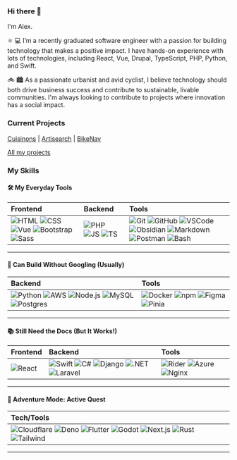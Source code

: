 ### Hi there 👋

<!--
**algabl/algabl** is a ✨ _special_ ✨ repository because its `README.md` (this file) appears on your GitHub profile.

Here are some ideas to get you started:

- 🔭 I’m currently working on ...
- 🌱 I’m currently learning ...
- 👯 I’m looking to collaborate on ...
- 🤔 I’m looking for help with ...
- 💬 Ask me about ...
- 📫 How to reach me: ...
- 😄 Pronouns: ...
- ⚡ Fun fact: ...
-->

I'm Alex.

⚛️ 💻 I’m a recently graduated software engineer with a passion for building technology that makes a positive impact. I have hands-on experience with lots of technologies, including React, Vue, Drupal, TypeScript, PHP, Python, and Swift.

🚲 🏙️ As a passionate urbanist and avid cyclist, I believe technology should both drive business success and contribute to sustainable, livable communities. I'm always looking to contribute to projects where innovation has a social impact.

### Current Projects
[Cuisinons](https://cuisninons.imalexblack.dev) | [Artisearch](https://artisearch.imalexblack.dev) | [BikeNav](https://bikenav.imalexblack.dev)

[All my projects](https://imalexblack.dev/projects)

### My Skills

#### 🛠️ My Everyday Tools
| Frontend | Backend | Tools |
|:---|:---|:---|
| ![HTML](https://skillicons.dev/icons?i=html&theme=dark) ![CSS](https://skillicons.dev/icons?i=css&theme=dark) ![Vue](https://skillicons.dev/icons?i=vue&theme=dark) ![Bootstrap](https://skillicons.dev/icons?i=bootstrap&theme=dark) ![Sass](https://skillicons.dev/icons?i=sass&theme=dark) | ![PHP](https://skillicons.dev/icons?i=php&theme=dark) ![JS](https://skillicons.dev/icons?i=js&theme=dark) ![TS](https://skillicons.dev/icons?i=ts&theme=dark) | ![Git](https://skillicons.dev/icons?i=git&theme=dark) ![GitHub](https://skillicons.dev/icons?i=github&theme=dark) ![VSCode](https://skillicons.dev/icons?i=vscode&theme=dark) ![Obsidian](https://skillicons.dev/icons?i=obsidian&theme=dark) ![Markdown](https://skillicons.dev/icons?i=md&theme=dark) ![Postman](https://skillicons.dev/icons?i=postman&theme=dark) ![Bash](https://skillicons.dev/icons?i=bash&theme=dark) |

---

#### 🔧 Can Build Without Googling (Usually)
| Backend | Tools |
|:---|:---|
| ![Python](https://skillicons.dev/icons?i=py&theme=dark) ![AWS](https://skillicons.dev/icons?i=aws&theme=dark) ![Node.js](https://skillicons.dev/icons?i=nodejs&theme=dark) ![MySQL](https://skillicons.dev/icons?i=mysql&theme=dark) ![Postgres](https://skillicons.dev/icons?i=postgres&theme=dark) | ![Docker](https://skillicons.dev/icons?i=docker&theme=dark) ![npm](https://skillicons.dev/icons?i=npm&theme=dark) ![Figma](https://skillicons.dev/icons?i=figma&theme=dark) ![Pinia](https://skillicons.dev/icons?i=pinia&theme=dark) |

---

#### 📚 Still Need the Docs (But It Works!)
| Frontend | Backend | Tools |
|:---|:---|:---|
| ![React](https://skillicons.dev/icons?i=react&theme=dark) | ![Swift](https://skillicons.dev/icons?i=swift&theme=dark) ![C#](https://skillicons.dev/icons?i=cs&theme=dark) ![Django](https://skillicons.dev/icons?i=django&theme=dark) ![.NET](https://skillicons.dev/icons?i=dotnet&theme=dark) ![Laravel](https://skillicons.dev/icons?i=laravel&theme=dark) | ![Rider](https://skillicons.dev/icons?i=rider&theme=dark) ![Azure](https://skillicons.dev/icons?i=azure&theme=dark) ![Nginx](https://skillicons.dev/icons?i=nginx&theme=dark) |

---

#### 🧭 Adventure Mode: Active Quest
| Tech/Tools |
|:---|
| ![Cloudflare](https://skillicons.dev/icons?i=cloudflare&theme=dark) ![Deno](https://skillicons.dev/icons?i=deno&theme=dark) ![Flutter](https://skillicons.dev/icons?i=flutter&theme=dark) ![Godot](https://skillicons.dev/icons?i=godot&theme=dark) ![Next.js](https://skillicons.dev/icons?i=nextjs&theme=dark) ![Rust](https://skillicons.dev/icons?i=rust&theme=dark) ![Tailwind](https://skillicons.dev/icons?i=tailwind&theme=dark) |

---

